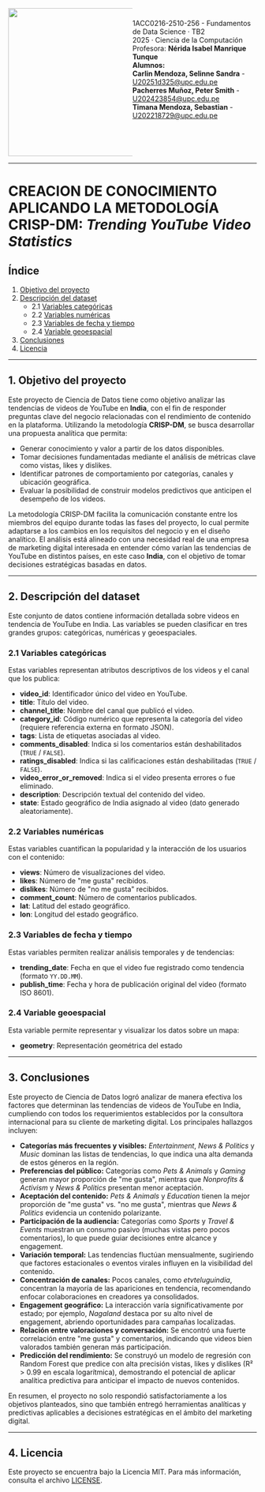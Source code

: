<div style="width: 100%; display: flex; align-items: flex-start; justify-content: space-between;">
  <div style="width: 50%;">
    <img src="https://static.wikia.nocookie.net/logopedia/images/2/2d/UPC-Logo-Actual.png/revision/latest?cb=20230305155749&path-prefix=es" style="width: 300px; height: auto;">
  </div>
  <div style="width: 50%; text-align: left;">
    <p style="margin: 0; padding-top: 22px;">1ACC0216-2510-256 - Fundamentos de Data Science · TB2</p>
    <p style="margin: 0;">2025 · Ciencia de la Computación</p>
    <p style="margin: 0;">Profesora: <b>Nérida Isabel Manrique Tunque</b></p>
    <p style="margin: 0;"><b>Alumnos:</b></p>
    <p style="margin: 0;"><b>Carlin Mendoza, Selinne Sandra</b> - <a href="mailto:U20251d325@upc.edu.pe">U20251d325@upc.edu.pe</a></p>
    <p style="margin: 0;"><b>Pacherres Muñoz, Peter Smith</b> - <a href="mailto:U202423854@upc.edu.pe">U202423854@upc.edu.pe</a></p>
    <p style="margin: 0;"><b>Timana Mendoza, Sebastian</b> - <a href="mailto:U202218729@upc.edu.pe">U202218729@upc.edu.pe</a></p>
  </div>
</div>

---
# CREACION DE CONOCIMIENTO APLICANDO LA METODOLOGÍA CRISP-DM: *Trending YouTube Video Statistics*

## Índice

1. [Objetivo del proyecto](#objetivo-del-proyecto)  
2. [Descripción del dataset](#descripción-del-dataset)  
   - 2.1 [Variables categóricas](#variables-categóricas)  
   - 2.2 [Variables numéricas](#variables-numéricas)  
   - 2.3 [Variables de fecha y tiempo](#variables-de-fecha)
   - 2.4 [Variable geoespacial](#variables-geoespacial)
3. [Conclusiones](#conclusiones-clave)  
4. [Licencia](#licencia)

---

## 1. Objetivo del proyecto <a name="objetivo-del-proyecto"></a>

Este proyecto de Ciencia de Datos tiene como objetivo analizar las tendencias de videos de YouTube en **India**, con el fin de responder preguntas clave del negocio relacionadas con el rendimiento de contenido en la plataforma. Utilizando la metodología **CRISP-DM**, se busca desarrollar una propuesta analítica que permita:

- Generar conocimiento y valor a partir de los datos disponibles.
- Tomar decisiones fundamentadas mediante el análisis de métricas clave como vistas, likes y dislikes.
- Identificar patrones de comportamiento por categorías, canales y ubicación geográfica.
- Evaluar la posibilidad de construir modelos predictivos que anticipen el desempeño de los videos.

La metodología CRISP-DM facilita la comunicación constante entre los miembros del equipo durante todas las fases del proyecto, lo cual permite adaptarse a los cambios en los requisitos del negocio y en el diseño analítico. El análisis está alineado con una necesidad real de una empresa de marketing digital interesada en entender cómo varían las tendencias de YouTube en distintos países, en este caso **India**, con el objetivo de tomar decisiones estratégicas basadas en datos.

---

## 2. Descripción del dataset <a name="descripción-del-dataset"></a>

Este conjunto de datos contiene información detallada sobre videos en tendencia de YouTube en India. Las variables se pueden clasificar en tres grandes grupos: categóricas, numéricas y geoespaciales.

### 2.1 Variables categóricas <a name="variables-categóricas"></a>

Estas variables representan atributos descriptivos de los videos y el canal que los publica:

- **video_id**: Identificador único del video en YouTube.  
- **title**: Título del video.  
- **channel_title**: Nombre del canal que publicó el video.  
- **category_id**: Código numérico que representa la categoría del video (requiere referencia externa en formato JSON).  
- **tags**: Lista de etiquetas asociadas al video.  
- **comments_disabled**: Indica si los comentarios están deshabilitados (`TRUE` / `FALSE`).  
- **ratings_disabled**: Indica si las calificaciones están deshabilitadas (`TRUE` / `FALSE`).  
- **video_error_or_removed**: Indica si el video presenta errores o fue eliminado.  
- **description**: Descripción textual del contenido del video.  
- **state**: Estado geográfico de India asignado al video (dato generado aleatoriamente).  

### 2.2 Variables numéricas <a name="variables-numéricas"></a>

Estas variables cuantifican la popularidad y la interacción de los usuarios con el contenido:

- **views**: Número de visualizaciones del video.  
- **likes**: Número de "me gusta" recibidos.  
- **dislikes**: Número de "no me gusta" recibidos.  
- **comment_count**: Número de comentarios publicados.  
- **lat**: Latitud del estado geográfico.  
- **lon**: Longitud del estado geográfico.  

### 2.3 Variables de fecha y tiempo <a name="variables-de-fecha"></a>

Estas variables permiten realizar análisis temporales y de tendencias:

- **trending_date**: Fecha en que el video fue registrado como tendencia (formato `YY.DD.MM`).  
- **publish_time**: Fecha y hora de publicación original del video (formato ISO 8601).  

### 2.4 Variable geoespacial  <a name="variables-geoespacial"></a>

Esta variable permite representar y visualizar los datos sobre un mapa:

- **geometry**: Representación geométrica del estado

---

## 3. Conclusiones <a name="conclusiones-clave"></a>

Este proyecto de Ciencia de Datos logró analizar de manera efectiva los factores que determinan las tendencias de videos de YouTube en India, cumpliendo con todos los requerimientos establecidos por la consultora internacional para su cliente de marketing digital. Los principales hallazgos incluyen:

- **Categorías más frecuentes y visibles:** *Entertainment*, *News & Politics* y *Music* dominan las listas de tendencias, lo que indica una alta demanda de estos géneros en la región.
- **Preferencias del público:** Categorías como *Pets & Animals* y *Gaming* generan mayor proporción de "me gusta", mientras que *Nonprofits & Activism* y *News & Politics* presentan menor aceptación.
- **Aceptación del contenido:** *Pets & Animals* y *Education* tienen la mejor proporción de "me gusta" vs. "no me gusta", mientras que *News & Politics* evidencia un contenido polarizante.
- **Participación de la audiencia:** Categorías como *Sports* y *Travel & Events* muestran un consumo pasivo (muchas vistas pero pocos comentarios), lo que puede guiar decisiones entre alcance y engagement.
- **Variación temporal:** Las tendencias fluctúan mensualmente, sugiriendo que factores estacionales o eventos virales influyen en la visibilidad del contenido.
- **Concentración de canales:** Pocos canales, como *etvteluguindia*, concentran la mayoría de las apariciones en tendencia, recomendando enfocar colaboraciones en creadores ya consolidados.
- **Engagement geográfico:** La interacción varía significativamente por estado; por ejemplo, *Nagaland* destaca por su alto nivel de engagement, abriendo oportunidades para campañas localizadas.
- **Relación entre valoraciones y conversación:** Se encontró una fuerte correlación entre "me gusta" y comentarios, indicando que videos bien valorados también generan más participación.
- **Predicción del rendimiento:** Se construyó un modelo de regresión con Random Forest que predice con alta precisión vistas, likes y dislikes (R² > 0.99 en escala logarítmica), demostrando el potencial de aplicar analítica predictiva para anticipar el impacto de nuevos contenidos.

En resumen, el proyecto no solo respondió satisfactoriamente a los objetivos planteados, sino que también entregó herramientas analíticas y predictivas aplicables a decisiones estratégicas en el ámbito del marketing digital.

---

## 4. Licencia <a name="licencia"></a>

Este proyecto se encuentra bajo la Licencia MIT. Para más información, consulta el archivo [LICENSE](LICENSE).
